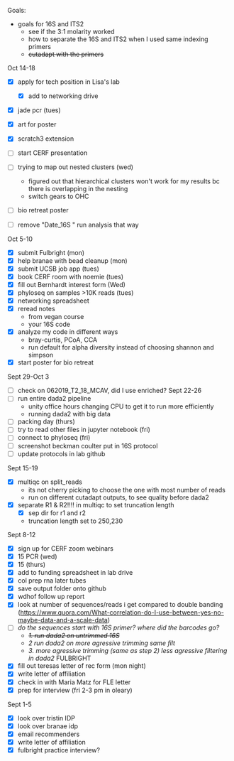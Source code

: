 Goals: 
-  goals for 16S and ITS2
	- see if the 3:1 molarity worked
	- how to separate the 16S and ITS2 when I used same indexing primers 
	- ~~cutadapt with the primers~~ 

Oct 14-18
- [x] apply for tech position in Lisa's lab
	- [x] add to networking drive
- [x] jade pcr (tues)
- [x] art for poster
- [x] scratch3 extension
- [ ] start CERF presentation
- [ ] trying to map out nested clusters (wed)
	- figured out that hierarchical clusters won't work for my results bc there is overlapping in the nesting
	- switch gears to OHC
- [ ] bio retreat poster
- [ ] remove "Date_16S " run analysis that way


Oct 5-10
- [x] submit Fulbright (mon)
- [x] help branae with bead cleanup (mon)
- [x] submit UCSB job app (tues)
- [x] book CERF room with noemie (tues)
- [x] fill out Bernhardt interest form (Wed)
- [x] phyloseq on samples >10K reads (tues)
- [x] networking spreadsheet
- [x] reread notes 
	- from vegan course
	- your 16S code
- [x] analyze my code in different ways 
	- bray-curtis, PCoA, CCA
	- run default for alpha diversity instead of choosing shannon and simpson
- [x] start poster for bio retreat

Sept 29-Oct 3
- [ ] check on 062019_T2_18_MCAV, did I use enriched?
Sept 22-26
- [ ] run entire dada2 pipeline
	- unity office hours changing CPU to get it to run more efficiently
	- running dada2 with big data
- [ ] packing day (thurs)
- [ ] try to read other files in jupyter notebook (fri)
- [ ] connect to phyloseq (fri)
- [ ] screenshot beckman coulter put in 16S protocol
- [ ] update protocols in lab github

Sept 15-19
- [x] multiqc on split_reads
	- its not cherry picking to choose the one with most number of reads
	- run on different cutadapt outputs, to see quality before dada2
- [x] separate R1 & R2!!!! in multiqc to set truncation length
	- [x] sep dir for r1 and r2
	- truncation length set to 250,230


Sept 8-12
- [x] sign up for CERF zoom webinars
- [x] 15 PCR (wed)
- [x] 15 (thurs)
- [x] add to funding spreadsheet in lab drive
- [x] col prep rna later tubes
- [x] save output folder onto github
- [x] wdhof follow up report
- [x] look at number of sequences/reads i get compared to double banding (https://www.quora.com/What-correlation-do-I-use-between-yes-no-maybe-data-and-a-scale-data)
- [ ] *do the sequences start with 16S primer? where did the barcodes go?*
	- *~~1. run dada2 on untrimmed 16S~~*
	- *2 run dada2 on more agressive trimming same filt*
	- *3. more agressive trimming (same as step 2) less agressive filtering in dada2*
FULBRIGHT
- [x] fill out teresas letter of rec form (mon night)
- [x] write letter of affiliation
- [x] check in with Maria Matz for FLE letter
- [x] prep for interview (fri 2-3 pm in oleary)

Sept 1-5
- [x] look over tristin IDP
- [x] look over branae idp
- [x] email recommenders 
- [x] write letter of affiliation
- [x] fulbright practice interview?